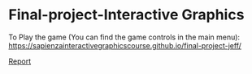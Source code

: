 # Final-project-Interactive Graphics
To Play the game
(You can find the game controls in the main menu):
https://sapienzainteractivegraphicscourse.github.io/final-project-jeff/


[Report](./Day_and_Night_Report.pdf)
